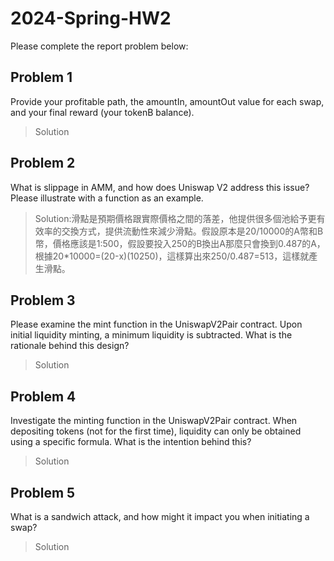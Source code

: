 # 2024-Spring-HW2

Please complete the report problem below:

## Problem 1
Provide your profitable path, the amountIn, amountOut value for each swap, and your final reward (your tokenB balance).

> Solution

## Problem 2
What is slippage in AMM, and how does Uniswap V2 address this issue? Please illustrate with a function as an example.

> Solution:滑點是預期價格跟實際價格之間的落差，他提供很多個池給予更有效率的交換方式，提供流動性來減少滑點。假設原本是20/10000的A幣和B幣，價格應該是1:500，假設要投入250的B換出A那麼只會換到0.487的A，根據20*10000=(20-x)(10250)，這樣算出來250/0.487=513，這樣就產生滑點。

## Problem 3
Please examine the mint function in the UniswapV2Pair contract. Upon initial liquidity minting, a minimum liquidity is subtracted. What is the rationale behind this design?

> Solution

## Problem 4
Investigate the minting function in the UniswapV2Pair contract. When depositing tokens (not for the first time), liquidity can only be obtained using a specific formula. What is the intention behind this?

> Solution

## Problem 5
What is a sandwich attack, and how might it impact you when initiating a swap?

> Solution

